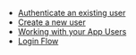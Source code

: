 * [Authenticate an existing user](/api/users/authenticate.html)
* [Create a new user](/api/users/create.html)
* [Working with your App Users](/api/users/working_with_app_users.html)
* [Login Flow](/api/users/login_flow.html)
